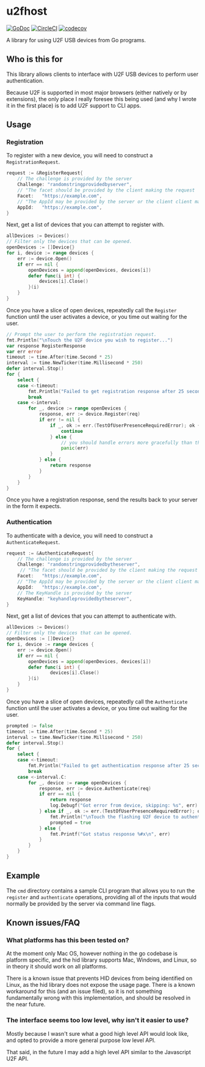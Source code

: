 # u2fhost
[![GoDoc](https://godoc.org/github.com/marshallbrekka/go-u2fhost?status.svg)](http://godoc.org/github.com/marshallbrekka/go-u2fhost) [![CircleCI](https://circleci.com/gh/marshallbrekka/go-u2fhost.svg?style=shield)](https://circleci.com/gh/marshallbrekka/go-u2fhost) [![codecov](https://codecov.io/gh/marshallbrekka/go-u2fhost/branch/master/graph/badge.svg)](https://codecov.io/gh/marshallbrekka/go-u2fhost)


A library for using U2F USB devices from Go programs.

## Who is this for
This library allows clients to interface with U2F USB devices to perform user authentication.

Because U2F is supported in most major browsers (either natively or by extensions), the only place I really foresee this being used (and why I wrote it in the first place) is to add U2F support to CLI apps.

## Usage

### Registration

To register with a new device, you will need to construct a `RegistrationRequest`.
```go
request := &RegisterRequest{
	// The challenge is provided by the server
	Challenge: "randomstringprovidedbyserver",
	// "The facet should be provided by the client making the request
	Facet:	 "https://example.com",
	// "The AppId may be provided by the server or the client client making the request.
	AppId:	 "https://example.com",
}
```

Next, get a list of devices that you can attempt to register with.

```go
allDevices := Devices()
// Filter only the devices that can be opened.
openDevices := []Device{}
for i, device := range devices {
	err := device.Open()
	if err == nil {
		openDevices = append(openDevices, devices[i])
		defer func(i int) {
			devices[i].Close()
		}(i)
	}
}
```

Once you have a slice of open devices, repeatedly call the `Register` function until the user activates a device, or you time out waiting for the user.

```go
// Prompt the user to perform the registration request.
fmt.Println("\nTouch the U2F device you wish to register...")
var response RegisterResponse
var err error
timeout := time.After(time.Second * 25)
interval := time.NewTicker(time.Millisecond * 250)
defer interval.Stop()
for {
    select {
    case <-timeout:
		fmt.Println("Failed to get registration response after 25 seconds")
		break
    case <-interval:
		for _, device := range openDevices {
			response, err := device.Register(req)
			if err != nil {
				if _, ok := err.(TestOfUserPresenceRequiredError); ok {
					continue
				} else {
					// you should handle errors more gracefully than this
					panic(err)
				}
			} else {
				return response
			}
		}
    }
}
```

Once you have a registration response, send the results back to your server in the form it expects.

### Authentication

To authenticate with a device, you will need to construct a `AuthenticateRequest`.

```go
request := &AuthenticateRequest{
	// The challenge is provided by the server
	Challenge: "randomstringprovidedbytheserver",
	 // "The facet should be provided by the client making the request
	Facet:	 "https://example.com",
	// "The AppId may be provided by the server or the client client making the request.
	AppId:	 "https://example.com",
	// The KeyHandle is provided by the server
	KeyHandle: "keyhandleprovidedbytheserver",
}
```

Next, get a list of devices that you can attempt to authenticate with.

```go
allDevices := Devices()
// Filter only the devices that can be opened.
openDevices := []Device{}
for i, device := range devices {
	err := device.Open()
	if err == nil {
		openDevices = append(openDevices, devices[i])
		defer func(i int) {
				devices[i].Close()
		}(i)
	}
}
```

Once you have a slice of open devices, repeatedly call the `Authenticate` function until the user activates a device, or you time out waiting for the user.

```go
prompted := false
timeout := time.After(time.Second * 25)
interval := time.NewTicker(time.Millisecond * 250)
defer interval.Stop()
for {
    select {
	case <-timeout:
		fmt.Println("Failed to get authentication response after 25 seconds")
		break
	case <-interval.C:
		for _, device := range openDevices {
			response, err := device.Authenticate(req)
			if err == nil {
				return response
				log.Debugf("Got error from device, skipping: %s", err)
			} else if _, ok := err.(TestOfUserPresenceRequiredError); ok && !prompted {
				fmt.Println("\nTouch the flashing U2F device to authenticate...\n")
				prompted = true
			} else {
				fmt.Printf("Got status response %#x\n", err)
			}
		}
    }
}
```
## Example
The `cmd` directory contains a sample CLI program that allows you to run the `register` and `authenticate` operations, providing all of the inputs that would normally be provided by the server via command line flags.

## Known issues/FAQ

### What platforms has this been tested on?
At the moment only Mac OS, however nothing in the go codebase is platform specific, and the hid library supports Mac, Windows, and Linux, so in theory it should work on all platforms.

There is a known issue that prevents HID devices from being identified on Linux, as the hid library does not expose the usage page.
There is a known workaround for this (and an issue filed), so it is not something fundamentally wrong with this implementation, and should be resolved in the near future.

### The interface seems too low level, why isn't it easier to use?
Mostly because I wasn't sure what a good high level API would look like, and opted to provide a more general purpose low level API.

That said, in the future I may add a high level API similar to the Javascript U2F API.
